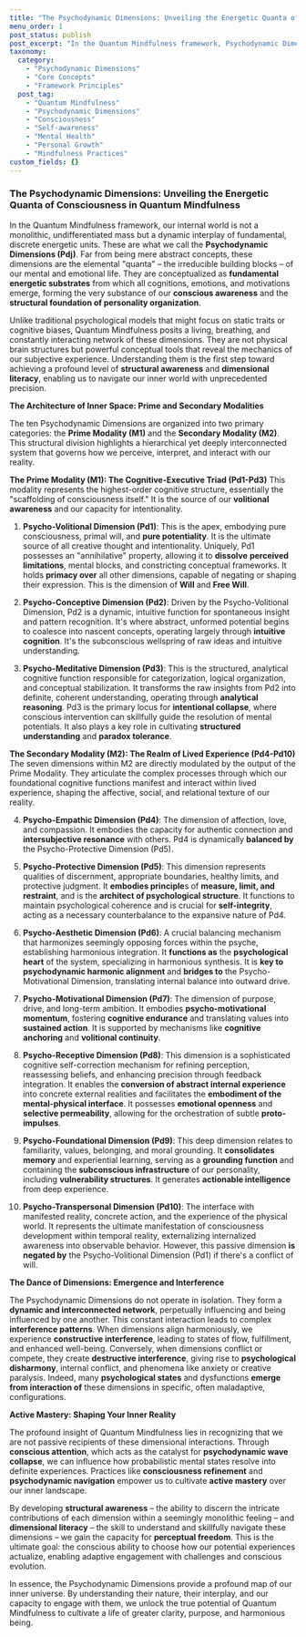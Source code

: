 ```yaml
---
title: "The Psychodynamic Dimensions: Unveiling the Energetic Quanta of Consciousness in Quantum Mindfulness"
menu_order: 1
post_status: publish
post_excerpt: "In the Quantum Mindfulness framework, Psychodynamic Dimensions (Pdj) are the fundamental, irreducible energetic building blocks of our mental and emotional life. Understanding these ten dimensions is key to unlocking profound self-awareness, navigating internal landscapes, and actively shaping our subjective reality."
taxonomy:
  category:
    - "Psychodynamic Dimensions"
    - "Core Concepts"
    - "Framework Principles"
  post_tag:
    - "Quantum Mindfulness"
    - "Psychodynamic Dimensions"
    - "Consciousness"
    - "Self-awareness"
    - "Mental Health"
    - "Personal Growth"
    - "Mindfulness Practices"
custom_fields: {}
---
```


### The Psychodynamic Dimensions: Unveiling the Energetic Quanta of Consciousness in Quantum Mindfulness

In the Quantum Mindfulness framework, our internal world is not a monolithic, undifferentiated mass but a dynamic interplay of fundamental, discrete energetic units. These are what we call the **Psychodynamic Dimensions (Pdj)**. Far from being mere abstract concepts, these dimensions are the elemental "quanta" – the irreducible building blocks – of our mental and emotional life. They are conceptualized as **fundamental energetic substrates** from which all cognitions, emotions, and motivations emerge, forming the very substance of our **conscious awareness** and the **structural foundation of personality organization**.

Unlike traditional psychological models that might focus on static traits or cognitive biases, Quantum Mindfulness posits a living, breathing, and constantly interacting network of these dimensions. They are not physical brain structures but powerful conceptual tools that reveal the mechanics of our subjective experience. Understanding them is the first step toward achieving a profound level of **structural awareness** and **dimensional literacy**, enabling us to navigate our inner world with unprecedented precision.

**The Architecture of Inner Space: Prime and Secondary Modalities**

The ten Psychodynamic Dimensions are organized into two primary categories: the **Prime Modality (M1)** and the **Secondary Modality (M2)**. This structural division highlights a hierarchical yet deeply interconnected system that governs how we perceive, interpret, and interact with our reality.

**The Prime Modality (M1): The Cognitive-Executive Triad (Pd1-Pd3)**
This modality represents the highest-order cognitive structure, essentially the "scaffolding of consciousness itself." It is the source of our **volitional awareness** and our capacity for intentionality.

1.  **Psycho-Volitional Dimension (Pd1)**: This is the apex, embodying pure consciousness, primal will, and **pure potentiality**. It is the ultimate source of all creative thought and intentionality. Uniquely, Pd1 possesses an "annihilative" property, allowing it to **dissolve** **perceived limitations**, mental blocks, and constricting conceptual frameworks. It holds **primacy over** all other dimensions, capable of negating or shaping their expression. This is the dimension of **Will** and **Free Will**.

2.  **Psycho-Conceptive Dimension (Pd2)**: Driven by the Psycho-Volitional Dimension, Pd2 is a dynamic, intuitive function for spontaneous insight and pattern recognition. It's where abstract, unformed potential begins to coalesce into nascent concepts, operating largely through **intuitive cognition**. It's the subconscious wellspring of raw ideas and intuitive understanding.

3.  **Psycho-Meditative Dimension (Pd3)**: This is the structured, analytical cognitive function responsible for categorization, logical organization, and conceptual stabilization. It transforms the raw insights from Pd2 into definite, coherent understanding, operating through **analytical reasoning**. Pd3 is the primary locus for **intentional collapse**, where conscious intervention can skillfully guide the resolution of mental potentials. It also plays a key role in cultivating **structured understanding** and **paradox tolerance**.

**The Secondary Modality (M2): The Realm of Lived Experience (Pd4-Pd10)**
The seven dimensions within M2 are directly modulated by the output of the Prime Modality. They articulate the complex processes through which our foundational cognitive functions manifest and interact within lived experience, shaping the affective, social, and relational texture of our reality.

4.  **Psycho-Empathic Dimension (Pd4)**: The dimension of affection, love, and compassion. It embodies the capacity for authentic connection and **intersubjective resonance** with others. Pd4 is dynamically **balanced by** the Psycho-Protective Dimension (Pd5).

5.  **Psycho-Protective Dimension (Pd5)**: This dimension represents qualities of discernment, appropriate boundaries, healthy limits, and protective judgment. It **embodies principle**s of **measure, limit, and restraint**, and is the **architect of psychological structure**. It functions to maintain psychological coherence and is crucial for **self-integrity**, acting as a necessary counterbalance to the expansive nature of Pd4.

6.  **Psycho-Aesthetic Dimension (Pd6)**: A crucial balancing mechanism that harmonizes seemingly opposing forces within the psyche, establishing harmonious integration. It **functions as** the **psychological heart** of the system, specializing in harmonious synthesis. It is **key to** **psychodynamic harmonic alignment** and **bridges to** the Psycho-Motivational Dimension, translating internal balance into outward drive.

7.  **Psycho-Motivational Dimension (Pd7)**: The dimension of purpose, drive, and long-term ambition. It embodies **psycho-motivational momentum**, fostering **cognitive endurance** and translating values into **sustained action**. It is supported by mechanisms like **cognitive anchoring** and **volitional continuity**.

8.  **Psycho-Receptive Dimension (Pd8)**: This dimension is a sophisticated cognitive self-correction mechanism for refining perception, reassessing beliefs, and enhancing precision through feedback integration. It enables the **conversion of abstract internal experience** into concrete external realities and facilitates the **embodiment of the mental-physical interface**. It possesses **emotional openness** and **selective permeability**, allowing for the orchestration of subtle **proto-impulses**.

9.  **Psycho-Foundational Dimension (Pd9)**: This deep dimension relates to familiarity, values, belonging, and moral grounding. It **consolidates memory** and experiential learning, serving as a **grounding function** and containing the **subconscious infrastructure** of our personality, including **vulnerability structures**. It generates **actionable intelligence** from deep experience.

10. **Psycho-Transpersonal Dimension (Pd10)**: The interface with manifested reality, concrete action, and the experience of the physical world. It represents the ultimate manifestation of consciousness development within temporal reality, externalizing internalized awareness into observable behavior. However, this passive dimension **is negated by** the Psycho-Volitional Dimension (Pd1) if there's a conflict of will.

**The Dance of Dimensions: Emergence and Interference**

The Psychodynamic Dimensions do not operate in isolation. They form a **dynamic and interconnected network**, perpetually influencing and being influenced by one another. This constant interaction leads to complex **interference patterns**. When dimensions align harmoniously, we experience **constructive interference**, leading to states of flow, fulfillment, and enhanced well-being. Conversely, when dimensions conflict or compete, they create **destructive interference**, giving rise to **psychological disharmony**, internal conflict, and phenomena like anxiety or creative paralysis. Indeed, many **psychological states** and dysfunctions **emerge from interaction of** these dimensions in specific, often maladaptive, configurations.

**Active Mastery: Shaping Your Inner Reality**

The profound insight of Quantum Mindfulness lies in recognizing that we are not passive recipients of these dimensional interactions. Through **conscious attention**, which acts as the catalyst for **psychodynamic wave collapse**, we can influence how probabilistic mental states resolve into definite experiences. Practices like **consciousness refinement** and **psychodynamic navigation** empower us to cultivate **active mastery** over our inner landscape.

By developing **structural awareness** – the ability to discern the intricate contributions of each dimension within a seemingly monolithic feeling – and **dimensional literacy** – the skill to understand and skillfully navigate these dimensions – we gain the capacity for **perceptual freedom**. This is the ultimate goal: the conscious ability to choose how our potential experiences actualize, enabling adaptive engagement with challenges and conscious evolution.

In essence, the Psychodynamic Dimensions provide a profound map of our inner universe. By understanding their nature, their interplay, and our capacity to engage with them, we unlock the true potential of Quantum Mindfulness to cultivate a life of greater clarity, purpose, and harmonious being.